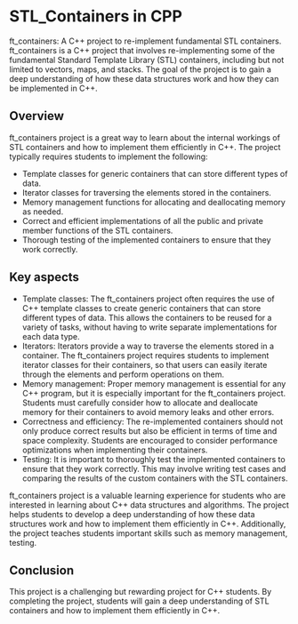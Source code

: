 # STL_Containers in CPP
ft_containers: A C++ project to re-implement fundamental STL containers.
ft_containers is a C++ project that involves re-implementing some of the fundamental Standard Template Library (STL) containers, including but not limited to vectors, maps, and stacks. The goal of the project is to gain a deep understanding of how these data structures work and how they can be implemented in C++.


## Overview

ft_containers project is a great way to learn about the internal workings of STL containers and how to implement them efficiently in C++. The project typically requires students to implement the following:

- Template classes for generic containers that can store different types of data.
- Iterator classes for traversing the elements stored in the containers.
- Memory management functions for allocating and deallocating memory as needed.
- Correct and efficient implementations of all the public and private member functions of the STL containers.
- Thorough testing of the implemented containers to ensure that they work correctly.

## Key aspects

* Template classes: The ft_containers project often requires the use of C++ template classes to create generic containers that can store different types of data. This allows the containers to be reused for a variety of tasks, without having to write separate implementations for each data type.
* Iterators: Iterators provide a way to traverse the elements stored in a container. The ft_containers project requires students to implement iterator classes for their containers, so that users can easily iterate through the elements and perform operations on them.
* Memory management: Proper memory management is essential for any C++ program, but it is especially important for the ft_containers project. Students must carefully consider how to allocate and deallocate memory for their containers to avoid memory leaks and other errors.
* Correctness and efficiency: The re-implemented containers should not only produce correct results but also be efficient in terms of time and space complexity. Students are encouraged to consider performance optimizations when implementing their containers.
* Testing: It is important to thoroughly test the implemented containers to ensure that they work correctly. This may involve writing test cases and comparing the results of the custom containers with the STL containers.

ft_containers project is a valuable learning experience for students who are interested in learning about C++ data structures and algorithms. The project helps students to develop a deep understanding of how these data structures work and how to implement them efficiently in C++. Additionally, the project teaches students important skills such as memory management, testing.

## Conclusion

This project is a challenging but rewarding project for C++ students. By completing the project, students will gain a deep understanding of STL containers and how to implement them efficiently in C++.
